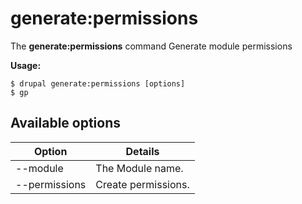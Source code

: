 # generate:permissions
The **generate:permissions** command Generate module permissions

**Usage:**
```
$ drupal generate:permissions [options] 
$ gp  
```

## Available options
Option | Details
-------|-------------
--module | The Module name.
--permissions | Create permissions.
